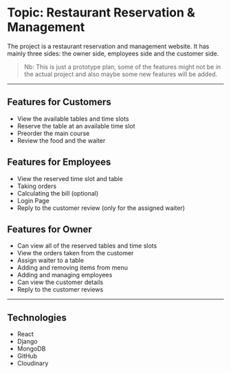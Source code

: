 # Topic: Restaurant Reservation & Management 

 The project is a restaurant reservation and management website. It has mainly three sides: the owner side, employees side and the customer side. 

> Nb: This is just a prototype plan, some of the features might not be in the actual project and also maybe some new features will be added. 

---

## Features for Customers
- View the available tables and time slots
- Reserve the table at an available time slot
- Preorder the main course 
- Review the food and the waiter

## Features for Employees
- View the reserved time slot and table 
- Taking orders
- Calculating the bill (optional)
- Login Page
- Reply to the customer review (only for the assigned waiter)

## Features for Owner
- Can view all of the reserved tables and time slots
- View the orders taken from the customer 
- Assign waiter to a table
- Adding and removing items from menu
- Adding and managing employees
- Can view the customer details
- Reply to the customer reviews

---
## Technologies
- React
- Django
- MongoDB
- GitHub 
- Cloudinary
<!--
## Project Phases 
### Phase 1
- Project Structure Creation 
- Workflow Creation 
- Design Creation 
- Logic creation for back-end operations for available time slots and tables, reservation, 

### Phase 2: Customer Side Basics
- Developing front-end for homepage
- Front-end development for viewing available tables and time slots 
- Implementation of available table and time slots back-end 

### Phase 3: Customer Side Intermediate
- Developing the front end for the reservation page
- Development of reservation page
- Implementation of reservation functionality
- Storing details of the customer and the reservation to MongoDB 

### Phase 4: Owner Side Basic 
- Developing of login page 
- Development of viewing reserved tables and time slots 
- Implementation of back-end functionality for reserved tables and time slots 

### Phase 5: Owner Side Intermediate
- Implement the adding and removing of menu items
- Enable owner to view customer details
- Implement adding and removing of employees 

### Phase 6: Customer Side Advanced 
- Implementation of menu
- Implementation of pre-order the main course 

### Phase 7: Owner Side Advanced 
- Implement assigning waiter for a table
- Develop an comprehensive admin panel 

### Phase 8: Employee Side 
- Login System 
- Development of viewing reserved tables and time slots 
- Implementation of pre-ordered main course 
- Taking Orders 

### Phase 9: Owner Side Advanced 2
- Viewing Orders 
- Billing

### Phase 10: Integrating, Testing and Debugging 
- Integrate all three sides into a conhensive system 
- Testing of each pages
- Debug the bugs and fix the errors

### Phase 11: Documentation 
- Create a comprehensive documentation about the project 


### Optional Phase: Customer Side 
- Implement Review for food and the waiter
- OTP integration for reserving 
- Payment Option

### Optional Phase: Employee Side
- Reply option for the review (limited to the waiter for that particular table)

### Optional Phase: Owner Side
- Payment verification page
- Reply to the customer reviews 
- Analysis of Daily, Weekly and Monthly reservations

-->


